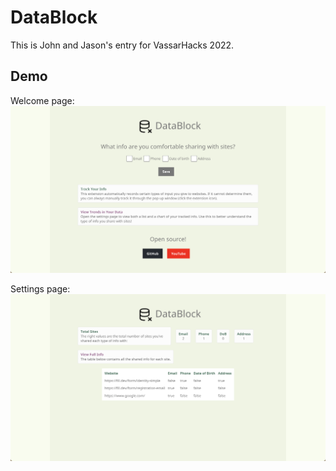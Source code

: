# DataBlock

This is John and Jason's entry for VassarHacks 2022.

## Demo

Welcome page:
![Welcome page](demo/welcome.png)

Settings page:
![Settings page](demo/settings.png)
